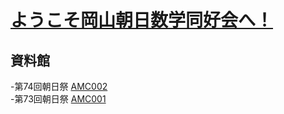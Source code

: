 # [ようこそ岡山朝日数学同好会へ！](https://asahi-mathclub.github.io/homepage/)

## 資料館

-第74回朝日祭 [AMC002](AMC002.pdf) <br />
-第73回朝日祭 [AMC001](AMC001.pdf)